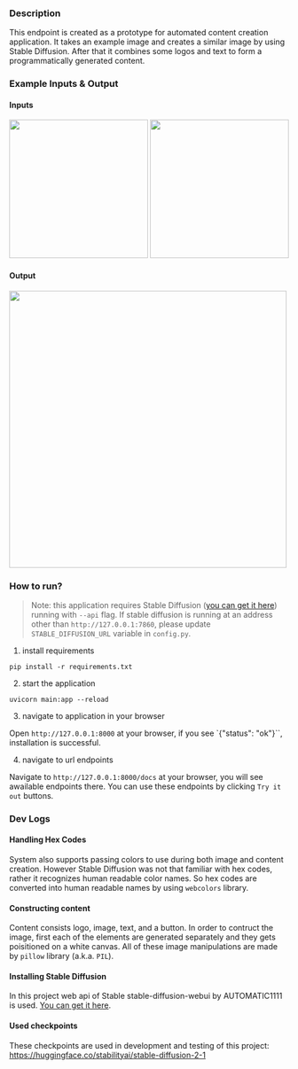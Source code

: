 ### Description

This endpoint is created as a prototype for automated content creation application. It takes an example image and creates a similar image by using Stable Diffusion. After that it combines some logos and text to form a programmatically generated content.

### Example Inputs & Output

#### Inputs

<img src='https://github.com/UkcaGreen/automated-content-creation-api/assets/42381853/1b1d86f2-56ad-49c7-b887-30ad22c66528' width='250'>
<img src='https://github.com/UkcaGreen/automated-content-creation-api/assets/42381853/4c7b0fda-2bdf-4f21-ac96-43b69e10a7ff' width='250'>

#### Output

<img src='https://github.com/UkcaGreen/automated-content-creation-api/assets/42381853/3103ee6d-9d77-430d-91d5-fd93e7b69c16' width='500'>

### How to run?

> Note: this application requires Stable Diffusion ([you can get it here](https://github.com/AUTOMATIC1111/stable-diffusion-webui)) running with `--api` flag. If stable diffusion is running at an address other than `http://127.0.0.1:7860`, please update `STABLE_DIFFUSION_URL` variable in `config.py`.

1. install requirements

`pip install -r requirements.txt`

2. start the application

`uvicorn main:app --reload`

3. navigate to application in your browser

Open `http://127.0.0.1:8000` at your browser, if you see `{"status": "ok"}``, installation is successful.

4. navigate to url endpoints

Navigate to `http://127.0.0.1:8000/docs` at your browser, you will see awailable endpoints there. You can use these endpoints by clicking `Try it out` buttons.

### Dev Logs

#### Handling Hex Codes

System also supports passing colors to use during both image and content creation. However Stable Diffusion was not that familiar with hex codes, rather it recognizes human readable color names. So hex codes are converted into human readable names by using `webcolors` library.

#### Constructing content

Content consists logo, image, text, and a button. In order to contruct the image, first each of the elements are generated separately and they gets poisitioned on a white canvas. All of these image manipulations are made by `pillow` library (a.k.a. `PIL`).

#### Installing Stable Diffusion

In this project web api of Stable stable-diffusion-webui by AUTOMATIC1111 is used. [You can get it here](https://github.com/AUTOMATIC1111/stable-diffusion-webui).

#### Used checkpoints

These checkpoints are used in development and testing of this project: https://huggingface.co/stabilityai/stable-diffusion-2-1
